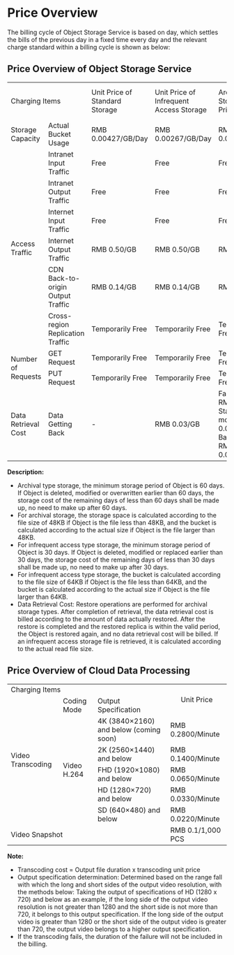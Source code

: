 # Price Overview

The billing cycle of Object Storage Service is based on day, which settles the bills of the previous day in a fixed time every day and the relevant charge standard within a billing cycle is shown as below:

## Price Overview of Object Storage Service

<table>
 <tr>
  <td colspan="2">Charging Items</td>
  <td>Unit Price of Standard Storage</td>
  <td>Unit Price of Infrequent Access Storage</td>
  <td>Archival Storage Unit Price</td>
  <td>Unit Price of Reduced Redundancy Storage</td>
 </tr>
 <tr>
  <td>Storage Capacity</td>
  <td>Actual Bucket Usage</td>
  <td>RMB 0.00427/GB/Day</td>
  <td>RMB 0.00267/GB/Day</td>
  <td>RMB 0.001/GB/Day</td>
  <td>RMB 0.00233/GB/Day</td>
 </tr>
 <tr>
  <td rowspan="6">Access Traffic</td>
  <td>Intranet Input Traffic</td>
  <td>Free</td>
  <td>Free</td>
  <td>Free</td>
  <td>Free</td>
 </tr>
 <tr>
  <td>Intranet Output Traffic</td>
  <td>Free</td>
  <td>Free</td>
  <td>Free</td>
  <td>Free</td>
 </tr>
 <tr>
  <td>Internet Input Traffic</td>
  <td>Free</td>
  <td>Free</td>
  <td>Free</td>
  <td>Free</td>
 </tr>
 <tr>
  <td>Internet Output Traffic</td>
  <td>RMB 0.50/GB</td>
  <td>RMB 0.50/GB</td>
  <td>RMB 0.50/GB</td>
  <td>RMB 0.50/GB</td>
 </tr>
 <tr>
  <td>CDN Back-to-origin Output Traffic</td>
  <td>RMB 0.14/GB</td>
  <td>RMB 0.14/GB</td>
  <td>RMB 0.14/GB</td>
  <td>RMB 0.14/GB</td>
 </tr>
 <tr>
  <td>Cross-region Replication Traffic</td>
  <td>Temporarily Free</td>
  <td>Temporarily Free</td>
  <td>Temporarily Free</td>
  <td>Temporarily Free</td>
 </tr>
 <tr>
  <td rowspan="2">Number of Requests</td>
  <td>GET Request</td>
  <td>Temporarily Free</td>
  <td>Temporarily Free</td>
  <td>Temporarily Free</td>
  <td>Temporarily Free</td>
 </tr>
 <tr>
  <td>PUT Request</td>
  <td>Temporarily Free</td>
  <td>Temporarily Free</td>
  <td>Temporarily Free</td>
  <td>Temporarily Free</td>
 </tr>
 <tr>
  <td>Data Retrieval Cost</td>
  <td>Data Getting Back</td>
  <td>-</td>
  <td>RMB 0.03/GB</td>
  <td>Fast Mode: RMB 0.2/GB<br>Standard mode: RMB 0.06/GB<br> Batch mode: RMB 0.016/GB</td>
  <td>-</td>
 </tr>
</table>

**Description:**

- Archival type storage, the minimum storage period of Object is 60 days. If Object is deleted, modified or overwritten earlier than 60 days, the storage cost of the remaining days of less than 60 days shall be made up, no need to make up after 60 days.
- For archival storage, the storage space is calculated according to the file size of 48KB if Object is the file less than 48KB, and the bucket is calculated according to the actual size if Object is the file larger than 48KB.
- For infrequent access type storage, the minimum storage period of Object is 30 days. If Object is deleted, modified or replaced earlier than 30 days, the storage cost of the remaining days of less than 30 days shall be made up, no need to make up after 30 days.
- For infrequent access type storage, the bucket is calculated according to the file size of 64KB if Object is the file less than 64KB, and the bucket is calculated according to the actual size if Object is the file larger than 64KB.
- Data Retrieval Cost: Restore operations are performed for archival storage types. After completion of retrieval, the data retrieval cost is billed according to the amount of data actually restored. After the restore is completed and the restored replica is within the valid period, the Object is restored again, and no data retrieval cost will be billed. If an infrequent access storage file is retrieved, it is calculated according to the actual read file size.

## Price Overview of Cloud Data Processing

<table>
 <tr>
  <td colspan="3">Charging Items</td>
  <td rowspan="2" align="center">Unit Price</td>
 </tr>
 <tr>
  <td rowspan="6">Video Transcoding</td>
  <td>Coding Mode</td>
  <td>Output Specification</td>  
 </tr>
 <tr>
  <td rowspan="5">Video H.264</td>
  <td>4K (3840×2160) and below (coming soon)</td>
  <td>RMB 0.2800/Minute</td>
 </tr>
 <tr>
  <td>2K (2560×1440) and below</td>
  <td>RMB 0.1400/Minute</td>
 </tr>
 <tr>
  <td>FHD (1920×1080) and below</td>
  <td>RMB 0.0650/Minute</td>
 </tr>
 <tr>
  <td>HD (1280×720) and below</td>
  <td>RMB 0.0330/Minute</td>
 <tr>
  <td>SD (640×480) and below</td>
  <td>RMB 0.0220/Minute</td>
 </tr>
 <tr>
  <td colspan="3">Video Snapshot</td>
  <td>RMB 0.1/1,000 PCS</td>
 </tr>
<table>

**Note:**

- Transcoding cost = Output file duration x transcoding unit price
- Output specification determination: Determined based on the range fall with which the long and short sides of the output video resolution, with the methods below: Taking the output of specifications of HD (1280 x 720) and below as an example, if the long side of the output video resolution is not greater than 1280 and the short side is not more than 720, it belongs to this output specification. If the long side of the output video is greater than 1280 or the short side of the output video is greater than 720, the output video belongs to a higher output specification.
- If the transcoding fails, the duration of the failure will not be included in the billing.
